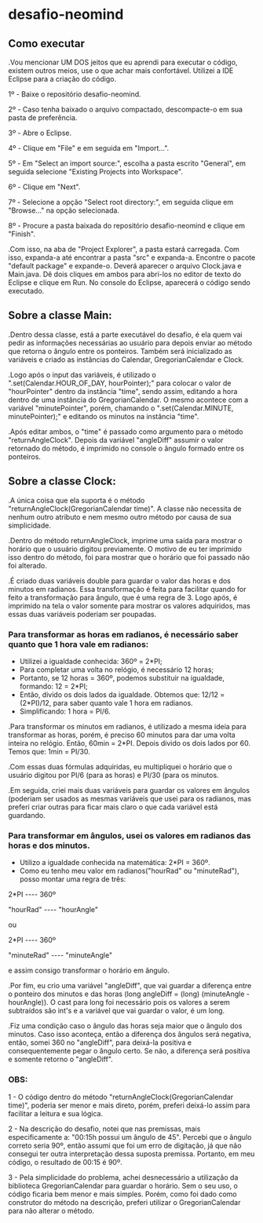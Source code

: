 # desafio-neomind

## Como executar

.Vou mencionar UM DOS jeitos que eu aprendi para executar o código, existem outros meios, use o que achar mais confortável. Utilizei a IDE Eclipse para a criação do código.

1º - Baixe o repositório desafio-neomind.

2º - Caso tenha baixado o arquivo compactado, descompacte-o em sua pasta de preferência.

3º - Abre o Eclipse.

4º - Clique em "File" e em seguida em "Import...".

5º - Em "Select an import source:", escolha a pasta escrito "General", em seguida selecione "Existing Projects into Workspace".

6º - Clique em "Next".

7º - Selecione a opção "Select root directory:", em seguida clique em "Browse..." na opção selecionada.

8º - Procure a pasta baixada do repositório desafio-neomind e clique em "Finish".

.Com isso, na aba de "Project Explorer", a pasta estará carregada. Com isso, expanda-a até encontrar a pasta "src" e expanda-a. Encontre o pacote "default package" e expande-o. Deverá aparecer o arquivo Clock.java e Main.java. Dê dois cliques em ambos para abrí-los no editor de texto do Eclipse e clique em Run. No console do Eclipse, aparecerá o código sendo executado.

## Sobre a classe Main:
.Dentro dessa classe, está a parte executável do desafio, é ela quem vai pedir as informações necessárias ao usuário para depois enviar
ao método que retorna o ângulo entre os ponteiros. Também será inicializado as variáveis e criado as instâncias do 
Calendar, GregorianCalendar e Clock. 

.Logo após o input das variáveis, é utilizado o ".set(Calendar.HOUR_OF_DAY, hourPointer);"
para colocar o valor de "hourPointer" dentro da instância "time", sendo assim, editando a hora dentro de uma instância do 
GregorianCalendar. O mesmo acontece com a variável "minutePointer", porém, chamando o ".set(Calendar.MINUTE, minutePointer);"
e editando os minutos na instância "time".

.Após editar ambos, o "time" é passado como argumento para o método "returnAngleClock". Depois da variável "angleDiff" assumir o
valor retornado do método, é imprimido no console o ângulo formado entre os ponteiros.


## Sobre a classe Clock:

.A única coisa que ela suporta é o método "returnAngleClock(GregorianCalendar time)". A classe não necessita de nenhum
outro atributo e nem mesmo outro método por causa de sua simplicidade.

.Dentro do método returnAngleClock, imprime uma saída para mostrar o horário que o usuário digitou previamente. O motivo 
de eu ter imprimido isso dentro do método, foi para mostrar que o horário que foi passado não foi alterado.

.É criado duas variáveis double para guardar o valor das horas e dos minutos em radianos. Essa transformação é feita para
facilitar quando for feito a transformação para ângulo, que é uma regra de 3. Logo após, é imprimido na tela o valor 
somente para mostrar os valores adquiridos, mas essas duas variáveis poderiam ser poupadas.

### Para transformar as horas em radianos, é necessário saber quanto que 1 hora vale em radianos:
- Utilizei a igualdade conhecida: 360º = 2*PI;
- Para completar uma volta no relógio, é necessário 12 horas;
- Portanto, se 12 horas = 360º, podemos substituir na igualdade, formando: 12 = 2*PI;
- Então, divido os dois lados da igualdade. Obtemos que: 12/12 = (2*PI)/12, para saber quanto vale 1 hora em radianos. 
- Simplificando: 1 hora = PI/6.

.Para transformar os minutos em radianos, é utilizado a mesma ideia para transformar as horas, porém, é preciso 60 minutos
para dar uma volta inteira no relógio. Então, 60min = 2*PI. Depois divido os dois lados por 60. Temos que: 1min = PI/30.

.Com essas duas fórmulas adquiridas, eu multipliquei o horário que o usuário digitou por PI/6 (para as horas) e PI/30 (para os
minutos.

.Em seguida, criei mais duas variáveis para guardar os valores em ângulos (poderiam ser usados as mesmas variáveis que usei
para os radianos, mas preferi criar outras para ficar mais claro o que cada variável está guardando.

### Para transformar em ângulos, usei os valores em radianos das horas e dos minutos.
- Utilizo a igualdade conhecida na matemática: 2*PI = 360º. 
- Como eu tenho meu valor em radianos("hourRad" ou "minuteRad"), posso montar uma regra de três: 

2*PI      ---- 360º

"hourRad" ---- "hourAngle"

ou

2*PI 	    ---- 360º

"minuteRad" ---- "minuteAngle"

e assim consigo transformar o horário em ângulo.

.Por fim, eu crio uma variável "angleDiff", que vai guardar a diferença entre o ponteiro dos minutos e das horas
(long angleDiff = (long) (minuteAngle - hourAngle)). O cast para long foi necessário pois os valores a serem subtraídos são int's 
e a variável que vai guardar o valor, é um long.

.Fiz uma condição caso o ângulo das horas seja maior que o ângulo dos minutos. Caso isso aconteça, então a diferença dos ângulos será
negativa, então, somei 360 no "angleDiff", para deixá-la positiva e consequentemente pegar o ângulo certo. Se não, a diferença
será positiva e somente retorno o "angleDiff".

### OBS: 
1 - O código dentro do método "returnAngleClock(GregorianCalendar time)", poderia ser menor e mais direto, porém, preferi deixá-lo assim
para facilitar a leitura e sua lógica.

2 - Na descrição do desafio, notei que nas premissas, mais especificamente a: "00:15h possui um ângulo de 45". Percebi que o ângulo correto seria 90º, então assumi que foi um erro de digitação,
já que não consegui ter outra interpretação dessa suposta premissa. Portanto, em meu código, o resultado de 00:15 é 90º.

3 -  Pela simplicidade do problema, achei desnecessário a utilização da biblioteca GregorianCalendar para guardar o horário. Sem o seu uso, o código ficaria bem menor e mais simples. Porém,
como foi dado como construtor do método na descrição, preferi utilizar o GregorianCalendar para não alterar o método.





